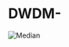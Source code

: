 # DWDM-
![Median](https://user-images.githubusercontent.com/112752216/216341619-79d62818-c69c-4fbf-b556-047954267b79.jpg)

